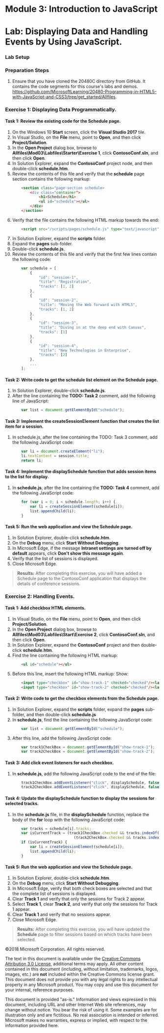 # Module 3: Introduction to JavaScript

# Lab: Displaying Data and Handling Events by Using JavaScript.

### Lab Setup

### Preparation Steps

1.	Ensure that you have cloned the 20480C directory from GitHub. It contains the code segments for this course's labs and demos. https://github.com/MicrosoftLearning/20480-Programming-in-HTML5-with-JavaScript-and-CSS3/tree/get_started/Allfiles.

### Exercise 1: Displaying Data Programmatically.

#### Task 1: Review the existing code for the Schedule page.
 
1.	On the Windows 10 **Start** screen, click the **Visual Studio 2017** tile.
2.	In Visual Studio, on the **File** menu, point to **Open**, and then click **Project/Solution**.
3.	In the **Open Project** dialog box, browse to **Allfiles\Mod03\Labfiles\Starter\Exercise 1**, click **ContosoConf.sln**, and then click **Open**.
4.	In Solution Explorer, expand the **ContosoConf** project node, and then double-click **schedule.htm**.
5.	Review the contents of this file and verify that the **schedule** page section contains the following markup:
    ```html
        <section class="page-section schedule>
            <div class="container">
                <h1>Schedule</h1>
                <ul id="schedule"></ul>
            </div>
        </section>
    ```
6.	Verify that the file contains the following HTML markup towards the end:
    ```html
        <script src="/scripts/pages/schedule.js" type="text/javascript"></script>
    ```
7.	In Solution Explorer, expand the **scripts** folder.
8.	Expand the **pages** sub-folder.
9.	Double-click **schedule.js**.
10.	Review the contents of this file and verify that the first few lines contain the following code:
    ```javascript
        var schedule = [
            {
                "id": "session-1",
                "title": "Registration",
                "tracks": [1, 2]
            },
            {
                "id": "session-2",
                "title": "Moving the Web forward with HTML5",
                "tracks": [1, 2]
            },
            {
                "id": "session-3",
                "title": "Diving in at the deep end with Canvas",
                "tracks": [1]
            },
            {
                "id": "session-4",
                "title": "New Technologies in Enterprise",
                "tracks": [2]
            },
            ...
        ];
    ```

#### Task 2: Write code to get the schedule list element on the Schedule page.

1.	In Solution Explorer, double-click **schedule.js**.
2.	After the line containing the **TODO: Task 2** comment, add the following line of JavaScript:
    ```javascript
        var list = document.getElementById("schedule");
    ```

#### Task 3: Implement the createSessionElement function that creates the list item for a session.

1.	In schedule.js, after the line containing the TODO: Task 3 comment, add the following JavaScript code:
    ```javascript
        var li = document.createElement("li");
        li.textContent = session.title;
        return li;
    ```

#### Task 4: Implement the displaySchedule function that adds session items to the list for display.

1.	In **schedule.js**, after the line containing the **TODO: Task 4** comment, add the following JavaScript code:
    ```javascript
        for (var i = 0; i < schedule.length; i++) {
            var li = createSessionElement(schedule[i]);
            list.appendChild(li);
        }
    ```

#### Task 5: Run the web application and view the Schedule page.

1.	In Solution Explorer, double-click **schedule.htm**.
2.	On the **Debug** menu, click **Start Without Debugging**.
3.	In Microsoft Edge, if the message **Intranet settings are turned off by default** appears, click **Don’t show this message again**.
4.	Verify that the list of sessions is displayed.
5.	Close Microsoft Edge.

>**Results:** After completing this exercise, you will have added a Schedule page to the ContosoConf application that displays the details of conference sessions.

### Exercise 2: Handling Events.

#### Task 1: Add checkbox HTML elements.

1.	In Visual Studio, on the **File** menu, point to **Open**, and then click **Project/Solution**.
2.	In the **Open Project** dialog box, browse to **Allfiles\Mod03\Labfiles\Start\Exercise 2**, click **ContosoConf.sln**, and then click **Open**.
3.	In Solution Explorer, expand the **ContosoConf** project and then double-click **schedule.htm**.
4.	Find the line containing the following HTML markup:
    ```html
        <ul id="schedule"></ul>
    ```
5.	Before this line, insert the following HTML markup:
Show:
    ```html
        <input type="checkbox" id="show-track-1" checked="checked"/><label      for="show-track-1">Track 1</label>
        <input type="checkbox" id="show-track-2" checked="checked"/><label      for="show-track-2">Track 2</label>
    ```

#### Task 2: Write code to get the checkbox elements from the Schedule page.

1.	In Solution Explorer, expand the **scripts** folder, expand the **pages** sub-folder, and then double-click **schedule.js**
2.	In **schedule.js**, find the line containing the following JavaScript code:
    ```javascript
        var list = document.getElementById("schedule");
    ```
3.	After this line, add the following JavaScript code:
    ```javascript
        var track1CheckBox = document.getElementById("show-track-1");
        var track2CheckBox = document.getElementById("show-track-2");
    ```

#### Task 3: Add click event listeners for each checkbox.

1.	In **schedule.js**, add the following JavaScript code to the end of the file:
    ```javascript
        track1CheckBox.addEventListener("click", displaySchedule, false);
        track2CheckBox.addEventListener("click", displaySchedule, false);
    ```

#### Task 4: Update the displaySchedule function to display the sessions for selected tracks.

1.	In the **schedule.js** file, in the **displaySchedule** function, replace the body of the **for** loop with the following JavaScript code:
    ```javascript
        var tracks = schedule[i].tracks;
        var isCurrentTrack = (track1CheckBox.checked && tracks.indexOf(1) >= 0) ||
                                (track2CheckBox.checked && tracks.indexOf(2) >= 0);
        if (isCurrentTrack) {
            var li = createSessionElement(schedule[i]);
            list.appendChild(li);
        }
    ```

#### Task 5: Run the web application and view the Schedule page.

1.	In Solution Explorer, double-click **schedule.htm**.
2.	On the **Debug** menu, click **Start Without Debugging**.
3.	In Microsoft Edge, verify that both check boxes are selected and that the complete list of sessions is displayed.
4.	Clear **Track 1** and verify that only the sessions for Track 2 appear.
5.	Select **Track 1**, clear **Track 2**, and verify that only the sessions for Track 1 appear.
6.	Clear **Track 1** and verify that no sessions appear.
7.	Close Microsoft Edge.

>**Results:** After completing this exercise, you will have updated the **Schedule** page to filter sessions based on which tracks have been selected.

©2018 Microsoft Corporation. All rights reserved.

The text in this document is available under the  [Creative Commons Attribution 3.0 License](https://creativecommons.org/licenses/by/3.0/legalcode), additional terms may apply. All other content contained in this document (including, without limitation, trademarks, logos, images, etc.) are  **not**  included within the Creative Commons license grant. This document does not provide you with any legal rights to any intellectual property in any Microsoft product. You may copy and use this document for your internal, reference purposes.

This document is provided &quot;as-is.&quot; Information and views expressed in this document, including URL and other Internet Web site references, may change without notice. You bear the risk of using it. Some examples are for illustration only and are fictitious. No real association is intended or inferred. Microsoft makes no warranties, express or implied, with respect to the information provided here.
